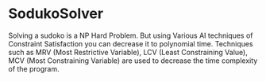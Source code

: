 # SodukoSolver
Solving a sudoko is a NP Hard Problem. But using Various AI techniques of Constraint Satisfaction you can decrease it to polynomial
time. Techniques such as MRV (Most Restrictive Variable), LCV (Least Constraining Value), MCV (Most Constraining Variable) are used
to decrease the time complexity of the program.
